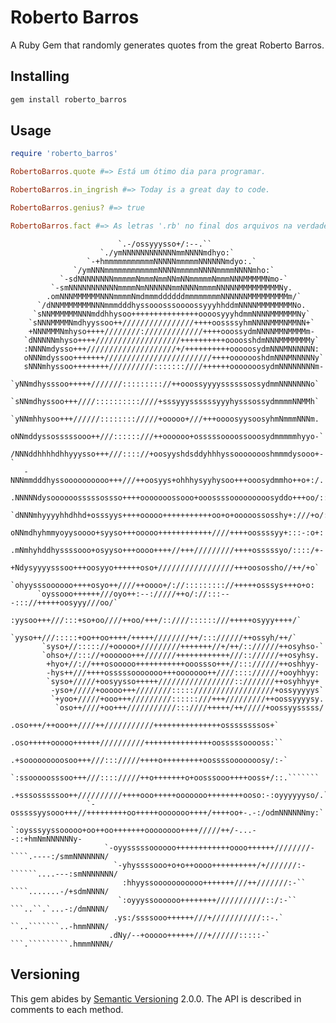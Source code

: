 # Roberto Barros
A Ruby Gem that randomly generates quotes from the great Roberto Barros.

## Installing
```bash
gem install roberto_barros
```

## Usage
```ruby
require 'roberto_barros'

RobertoBarros.quote #=> Está um ótimo dia para programar.

RobertoBarros.in_ingrish #=> Today is a great day to code.

RobertoBarros.genius? #=> true

RobertoBarros.fact #=> As letras '.rb' no final dos arquivos na verdade significam Roberto Barros.

```
                            `.-/ossyyysso+/:--.``                                                   
                        `./ymNNNNNNNNNNNNmmNNNNmdhyo:`                                              
                     `-+hmmmmmmmmmmmNNNNNmmmmmNNNNNNmdyo:.`                                         
                  `/ymNNNmmmmmmmmmmmmNNNNmmmmmNNNNmmmmNNNNmho:`                                     
               `-sdNNNNNNNNmmmmmNmmmNmmNNmNNmmmmmNmmmNNNMMMMMNmo-`                                  
             `-smNNNNNNNNNNNmmmmNmNNNNNNmmNNNNmmmmNNNNNMMMMMMMMMNy.                                 
            .omNNNMMMMMMNNNmmmmNmdmmmddddddmmmmmmmmNNNNNNMMMMMMMMMm/`                               
          `/dNNMMMMMMMNNNmmmdddhyssooosssoooossyyyhhddmNNNNMMMMMMMMNo.                              
         `sNNMMMMMMNNNmddhhysoo+++++++++++++++oooosyyyhdmmNNNNMMMMMMNy`                             
        `sNNNMMMMNmdhyyssoo++////////////////++++oossssyhmNNNNMMMNMMNN+`                            
        +NNNMMMNmhyso++++////////://///////////++++ooossydmNNNNMMNMMMMm-                            
       `dNNNNNmhyso++++///////////////////++++++++++oooosshdmNNNMMMMMMMy`                           
       :NNNNmdysso+++////////////////////+/++++++++++ooooosydmNNNMNNNNNN:                           
       oNNNmdyssoo+++++++////////////////////////++++ooooooshdmNNNMNNNNNy`                          
       sNNNmhyssoo++++++++//////////:::::::////++++++ooooooosydmNNNNNNNNm-                          
      `yNNmdhysssoo+++++///////::::::::://++ooossyyyyssssssossydmmNNNNNNNo`                         
      `sNNmdhyssoo+++////::::::::::////+sssyyyssssssyyyhysssossydmmmmNNMMh`                         
      `yNNmhhysoo+++//////:::::::://///+ooooo+///+++oooosyysoosyhmNmmmNNNm.                         
       oNNmddyssosssssooo++///::::::///++oooooo+osssssoooossooosydmmmmmhyyo-`                       
       /NNNddhhhhdhhyyysso+++///:::://+oosyyshdsddyhhhyssoooooooshmmmdysooo+-`                      
       -NNNmmdddhyssoooooooooo+++///++oosyys+ohhhysyyhysoo+++ooosydmmho++o+:/.                      
       .NNNNNdysoooooosssssossso++++ooooooossooo+ooossssooooooooosyddo+++oo/::                      
       `dNNNmhyyyyhhdhhd+osssyys++++ooooo+++++++++++oo+o+ooooossosshy+:///+o/:                      
        oNNmdhyhmmyoyysoooo+syyso+++ooooo++++++++++++////++++oossssyy+:::-:o+:                      
        .mNmhyhddhyssssooo+osyyso+++oooo++++//+++/////////++++osssssyo/::::/+-                      
         +Ndysyyyysssoo+++oosyyo++++++oso+/////////////////+++oosossho//++/+o`                      
         `ohyysssoooooo++++osyo++////++oooo+/://::::::::://+++++osssys+++o+o:                       
          `oyssooo++++++///oyo++:--://///++o/://:::---::://+++++oosyyy///oo/`                       
           :yysoo+++///:::+so+oo////++oo/+++/::////::::::///+++++osyyy++++/`                        
           `yyso++///:::::+oo++oo++++/+++++////////++/::://////++ossyh/++/`                         
           `syso+//::::://+ooooo+/////////+++++++//+/++/:://////++osyhso-`                          
           `ohso+//::://+oooooo+++///////++++++++++++///:://////++osyhsy.                           
            +hyo+//://+++osooooo+++++++++++ooossso+++//::://////++oshhyy-                           
            -hys++///++++osssssooooooo+++ooooooo++////:::://////+ooyhhyy:                           
            `syso+/////+oosyysso+++++/////////////////::///////++osyhhyy+                           
             -yso+/////+ooooo+++////////::::://////////////////+ossyyyyys`                          
             `+yoo+/////+ooo+++/////////::::::///+++/////////++oossyyyysy.                          
              `oso++////+oo+++///////////:::////+++++/++/////+oossyysssss/                          
               .oso+++/++ooo++////++///////////+++++++++++++++ossssssssos+`                         
                .oso+++++ooooo++++++//////////+++++++++++++++oosssssooooss:``                       
                 .+sooooooooosoo+++///::://///++++o+++++++++oossssooooooosy/:-`                     
                  `:ssooooosssoo+++///:::://///++o+++++++o+oosssooo++++ooss+/::.```````             
                    .+sssosssssoo++//////////++++ooo+++++ooooooo++++++++ooso:-:oyyyyyyso/.`         
                     `-osssssyysooo+++//+++++++++oo+++++ooooooo++++/++++oo+-.-:/odmNNNNNNmy:`       
                       `:oysssyyssooooo+oo++oo+++++++oooooooo++++/////++/-...--::+hmNmNNNNNNy-      
                         `-oyysssssoooooo++++++++++++oooo++++++////////-````.----:/smmNNNNNNN/      
                           `-yhyssssooo+o+o++oooo++++++++++/+///////:-``````....---:smNNNNNNN/      
                             :hhyyssooooooooooo+++++++///++///////:-``  ````.......-/+sdmNNNN/      
                            `:oyyyssoooooo++++++++///////////::/:-``    ```..``.`...-:/dmNNNN/      
                           .ys:/ssssooo++++++///+///////////::-.`       ``..```````..-hmmNNNN/      
                          .dNy/--+ooooo++++++///+//////:::::-`         ```.`````````.hmmmNNNN/  

## Versioning

This gem abides by [Semantic Versioning](www.semver.org) 2.0.0. The API is described in comments to each method.
